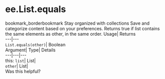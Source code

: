  
#  ee.List.equals 
bookmark_borderbookmark Stay organized with collections  Save and categorize content based on your preferences.
Returns true if list contains the same elements as other, in the same order. 
Usage| Returns  
---|---  
`List.equals(other)`| Boolean  
Argument| Type| Details  
---|---|---  
this: `list`| List|   
`other`| List|   
Was this helpful?

